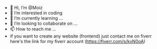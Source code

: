 - 👋 Hi, I’m @Moiz
- 👀 I’m interested in coding
- 🌱 I’m currently learning ...
- 💞️ I’m looking to collaborate on ...
- 📫 How to reach me ...
- if you want to create any website (frontend) just contact me on fiverr here's the link for my fiverr account (https://fiverr.com/s/kvN0oA)
<!---
STARxMoiz/STARxMoiz is a ✨ special ✨ repository because its `README.md` (this file) appears on your GitHub profile.
You can click the Preview link to take a look at your changes.
--->
